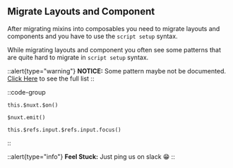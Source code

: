 ## Migrate Layouts and Component

After migrating mixins into composables you need to migrate layouts and components and you have to use the `script setup` syntax.

While migrating layouts and component you often see some patterns that are quite hard to migrate in `script setup` syntax.

::alert{type="warning"}
**NOTICE:** Some pattern maybe not be documented. [Click Here](/miscellaneous/patterns) to see the full list
::

::code-group
```js[Pattern 1]
this.$nuxt.$on()
```
```js[Pattern 2]
$nuxt.emit()
```
```js[Pattern 3]
this.$refs.input.$refs.input.focus()
```
::

::alert{type="info"}
**Feel Stuck:** Just ping us on slack 😁
::

##